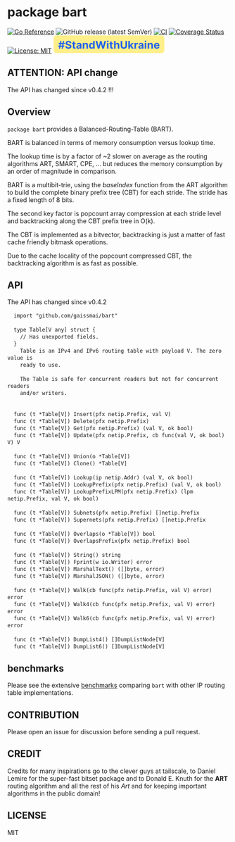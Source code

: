 # package bart

[![Go Reference](https://pkg.go.dev/badge/github.com/gaissmai/bart.svg)](https://pkg.go.dev/github.com/gaissmai/bart#section-documentation)
![GitHub release (latest SemVer)](https://img.shields.io/github/v/release/gaissmai/bart)
[![CI](https://github.com/gaissmai/bart/actions/workflows/go.yml/badge.svg)](https://github.com/gaissmai/bart/actions/workflows/go.yml)
[![Coverage Status](https://coveralls.io/repos/github/gaissmai/bart/badge.svg)](https://coveralls.io/github/gaissmai/bart)
[![License: MIT](https://img.shields.io/badge/License-MIT-yellow.svg)](https://opensource.org/licenses/MIT)
[![Stand With Ukraine](https://raw.githubusercontent.com/vshymanskyy/StandWithUkraine/main/badges/StandWithUkraine.svg)](https://stand-with-ukraine.pp.ua)

## ATTENTION: API change

The API has changed since v0.4.2 !!!

## Overview

`package bart` provides a Balanced-Routing-Table (BART).

BART is balanced in terms of memory consumption versus
lookup time.

The lookup time is by a factor of ~2 slower on average as the
routing algorithms ART, SMART, CPE, ... but reduces the memory
consumption by an order of magnitude in comparison.

BART is a multibit-trie, using the _baseIndex_ function from the
ART algorithm to build the complete binary prefix tree (CBT)
for each stride. The stride has a fixed length of 8 bits.

The second key factor is popcount array compression at each stride level
and backtracking along the CBT prefix tree in O(k).

The CBT is implemented as a bitvector, backtracking is just
a matter of fast cache friendly bitmask operations.

Due to the cache locality of the popcount compressed CBT,
the backtracking algorithm is as fast as possible.

## API

The API has changed since v0.4.2

```golang
  import "github.com/gaissmai/bart"
  
  type Table[V any] struct {
  	// Has unexported fields.
  }
    Table is an IPv4 and IPv6 routing table with payload V. The zero value is
    ready to use.

    The Table is safe for concurrent readers but not for concurrent readers
    and/or writers.

  
  func (t *Table[V]) Insert(pfx netip.Prefix, val V)
  func (t *Table[V]) Delete(pfx netip.Prefix)
  func (t *Table[V]) Get(pfx netip.Prefix) (val V, ok bool)
  func (t *Table[V]) Update(pfx netip.Prefix, cb func(val V, ok bool) V) V

  func (t *Table[V]) Union(o *Table[V])
  func (t *Table[V]) Clone() *Table[V]
  
  func (t *Table[V]) Lookup(ip netip.Addr) (val V, ok bool)
  func (t *Table[V]) LookupPrefix(pfx netip.Prefix) (val V, ok bool)
  func (t *Table[V]) LookupPrefixLPM(pfx netip.Prefix) (lpm netip.Prefix, val V, ok bool)

  func (t *Table[V]) Subnets(pfx netip.Prefix) []netip.Prefix
  func (t *Table[V]) Supernets(pfx netip.Prefix) []netip.Prefix

  func (t *Table[V]) Overlaps(o *Table[V]) bool
  func (t *Table[V]) OverlapsPrefix(pfx netip.Prefix) bool
  
  func (t *Table[V]) String() string
  func (t *Table[V]) Fprint(w io.Writer) error
  func (t *Table[V]) MarshalText() ([]byte, error)
  func (t *Table[V]) MarshalJSON() ([]byte, error)

  func (t *Table[V]) Walk(cb func(pfx netip.Prefix, val V) error) error
  func (t *Table[V]) Walk4(cb func(pfx netip.Prefix, val V) error) error
  func (t *Table[V]) Walk6(cb func(pfx netip.Prefix, val V) error) error

  func (t *Table[V]) DumpList4() []DumpListNode[V]
  func (t *Table[V]) DumpList6() []DumpListNode[V]
```

## benchmarks

Please see the extensive [benchmarks](https://github.com/gaissmai/iprbench) comparing `bart` with other IP routing table implementations.

## CONTRIBUTION

Please open an issue for discussion before sending a pull request.

## CREDIT

Credits for many inspirations go to the clever guys at tailscale,
to Daniel Lemire for the super-fast bitset package and
to Donald E. Knuth for the **ART** routing algorithm and
all the rest of his *Art* and for keeping important algorithms
in the public domain!

## LICENSE

MIT
